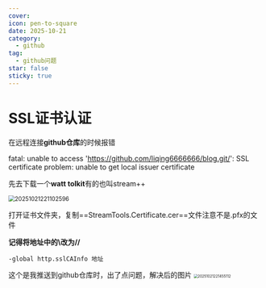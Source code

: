 ```yaml
---
cover: 
icon: pen-to-square
date: 2025-10-21
category:
  - github
tag:
  - github问题
star: false
sticky: true
---
```




# SSL证书认证

在远程连接**github仓库**的时候报错

fatal: unable to access 'https://github.com/liqing6666666/blog.git/': SSL certificate problem: unable to get local issuer certificate

先去下载一个**watt tolkit**有的也叫stream++

<img src="F:\code\study\src\blogs\2025_10_21_22\20251021221102596.png" alt="20251021221102596" style="zoom:80%;" />

打开证书文件夹，复制==StreamTools.Certificate.cer==文件注意不是.pfx的文件

**记得将地址中的\改为//**

```
-global http.sslCAInfo 地址
```

这个是我推送到github仓库时，出了点问题，解决后的图片
<img src="F:\code\study\src\blogs\2025_10_21_22\20251021221455112.png" alt="20251021221455112" style="zoom:50%;" />
